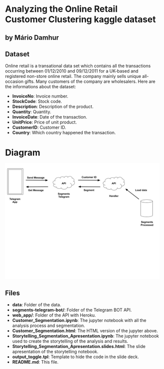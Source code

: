 # Analyzing the Online Retail Customer Clustering kaggle dataset
## by Mário Damhur

## Dataset

Online retail is a transational data set which contains all the transactions occurring between 01/12/2010 and 09/12/2011 for a UK-based and registered non-store online retail. The company mainly sells unique all-occasion gifts. Many customers of the company are wholesalers. Here are the informations about the dataset:

 - **InvoiceNo**: Invoice number.
 - **StockCode**: Stock code.
 - **Description**: Description of the product.
 - **Quantity**: Quantity.
 - **InvoiceDate**: Date of the transaction.
 - **UnitPrice**: Price of unit product.
 - **CustomerID**: Customer ID.
 - **Country**: Which country happened the transaction.

# Diagram

![Screenshot](img/diagram.jpg)


## Files

- **data**: Folder of the data.
- **segments-telegram-bot/**: Folder of the Telegram BOT API.
- **web_app/**: Folder of the API with Heroku.
- **Customer_Segmentation.ipynb**: The jupyter notebook with all the analysis process and segmentation.
- **Customer_Segmentation.html**: The HTML version of the jupyter above.
- **Storytelling_Segmentation_Apresentation.ipynb**: The jupyter notebook used to create the storytelling of the analysis and results.
- **Storytelling_Segmentation_Apresentation.slides.html**: The slide apresentation of the storytelling notebook.
- **output_toggle.tpl**: Template to hide the code in the slide deck.
- **README<span>.md</span>**: This file.
